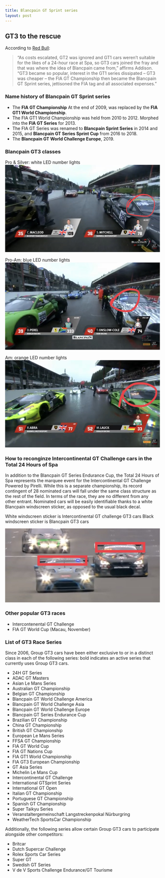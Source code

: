 ```yaml
---
title: Blancpain GT Sprint series
layout: post
---
```


## GT3 to the rescue

According to [Red Bull](https://www.redbull.com/sg-en/gt-racing-101-a-guide-for-the-perplexed):

> “As costs escalated, GT2 was ignored and GT1 cars weren’t suitable for the likes of a 24-hour race at Spa, so GT3 cars joined the fray and that was where the idea of Blancpain came from,” affirms Addison. “GT3 became so popular, interest in the GT1 series dissipated – GT3 was cheaper – the FIA GT Championship then became the Blancpain GT Sprint series, jettisoned the FIA tag and all associated expenses.”

### Name history of Blancpain GT Sprint series

- The **FIA GT Championship** At the end of 2009, was replaced by the **FIA GT1 World Championship**.
- The FIA GT1 World Championship was held from 2010 to 2012. Morphed into the **FIA GT Series**  for 2013.
- The FIA GT Series was renamed to **Blancpain Sprint Series** in 2014 and 2015, and **Blancpain GT Series Sprint Cup** from 2016 to 2018.
- The **Blancpain GT World Challenge Europe**, 2019.

### Blancpain GT3 classes

Pro & Silver: white LED number lights
![](/assets/images/ayp6Ys4.jpg)

Pro-Am: blue LED number lights
![](/assets/images/Ltwf9iv.jpg)

Am: orange LED number lights
![](/assets/images/ymklhBj.jpg)


### How to reconginze Intercontinental GT Challenge cars in the Total 24 Hours of Spa

In addition to the Blancpain GT Series Endurance Cup, the Total 24 Hours of Spa represents the marquee event for the Intercontinental GT Challenge Powered by Pirelli. While this is a separate championship, its record contingent of 28 nominated cars will fall under the same class structure as the rest of the field. In terms of the race, they are no different from any other entrant. Nominated cars will be easily identifiable thanks to a white Blancpain windscreen sticker, as opposed to the usual black decal. 

White windscreen sticker is Intercontinental GT challenge GT3 cars
Black windscreen sticker is Blancpain GT3 cars

![](/assets/images/IJ19iZS.jpg)

### Other popular GT3 races

- Intercontenental GT Challenge
- FIA GT World Cup (Macau, November)

### List of GT3 Race Series

Since 2006, Group GT3 cars have been either exclusive to or in a distinct class in each of the following series:
bold indicates an active series that currently uses Group GT3 cars.

* 24H GT Series
* ADAC GT Masters
* Asian Le Mans Series
* Australian GT Championship
* Belgian GT Championship
* Blancpain GT World Challenge America
* Blancpain GT World Challenge Asia
* Blancpain GT World Challenge Europe
* Blancpain GT Series Endurance Cup
* Brazilian GT Championship
* China GT Championship
* British GT Championship
* European Le Mans Series
* FFSA GT Championship
* FIA GT World Cup
* FIA GT Nations Cup
* FIA GT1 World Championship
* FIA GT3 European Championship
* GT Asia Series
* Michelin Le Mans Cup
* Intercontinental GT Challenge
* International GTSprint Series
* International GT Open
* Italian GT Championship
* Portuguese GT Championship
* Spanish GT Championship
* Super Taikyu Series
* Veranstaltergemeinschaft Langstreckenpokal Nürburgring
* WeatherTech SportsCar Championship

Additionally, the following series allow certain Group GT3 cars to participate alongside other competitors:

* Britcar
* Dutch Supercar Challenge
* Rolex Sports Car Series
* Super GT
* Swedish GT Series
* V de V Sports Challenge Endurance/GT Tourisme